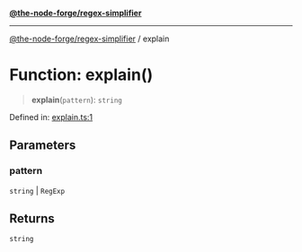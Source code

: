[**@the-node-forge/regex-simplifier**](../README.md)

---

[@the-node-forge/regex-simplifier](../globals.md) / explain

# Function: explain()

> **explain**(`pattern`): `string`

Defined in:
[explain.ts:1](https://github.com/The-Node-Forge/regex-simplifier/blob/3f7b08bd95f2a312f0339c9df8f9ec45c2d1bdc8/src/explain.ts#L1)

## Parameters

### pattern

`string` | `RegExp`

## Returns

`string`
